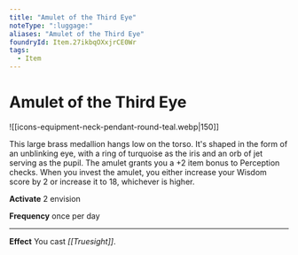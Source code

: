 ```yaml
---
title: "Amulet of the Third Eye"
noteType: ":luggage:"
aliases: "Amulet of the Third Eye"
foundryId: Item.27ikbqOXxjrCE0Wr
tags:
  - Item
---
```


# Amulet of the Third Eye
![[icons-equipment-neck-pendant-round-teal.webp|150]]

This large brass medallion hangs low on the torso. It's shaped in the form of an unblinking eye, with a ring of turquoise as the iris and an orb of jet serving as the pupil. The amulet grants you a +2 item bonus to Perception checks. When you invest the amulet, you either increase your Wisdom score by 2 or increase it to 18, whichever is higher.

**Activate** 2 envision

**Frequency** once per day

* * *

**Effect** You cast _[[Truesight]]_.
